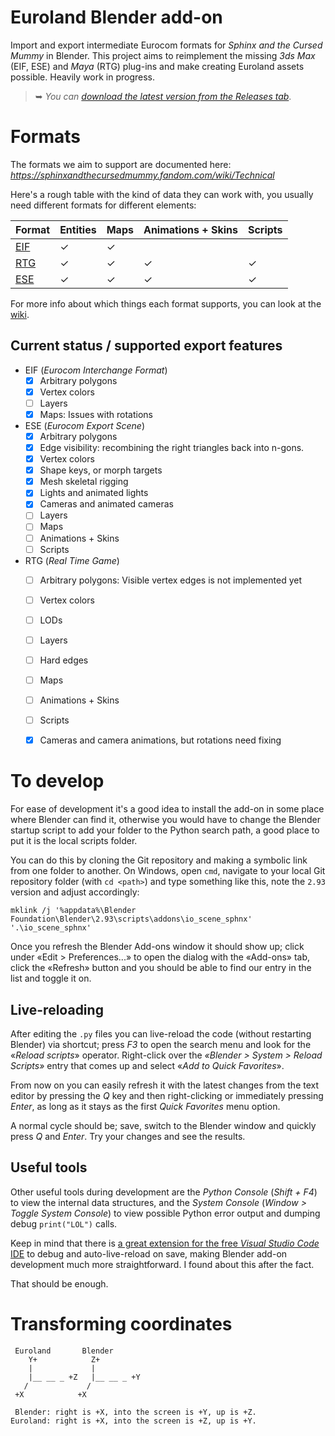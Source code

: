 # Euroland Blender add-on

Import and export intermediate Eurocom formats for *Sphinx and the Cursed Mummy* in Blender. This project aims to reimplement the missing *3ds Max* (EIF, ESE) and *Maya* (RTG) plug-ins and make creating Euroland assets possible. Heavily work in progress.

> ➥ *You can [download the latest version from the Releases tab](https://github.com/Swyter/sphinx-euroland/releases/tag/latest)*.

# Formats

The formats we aim to support are documented here:
*https://sphinxandthecursedmummy.fandom.com/wiki/Technical*

Here's a rough table with the kind of data they can work with, you usually need different formats for different elements:

| Format   | Entities       | Maps         | Animations + Skins | Scripts     |
| :------- | :------------- | :----------- | ------------------ | ----------- |
| [EIF]    | ✓              | ✓            |                    |             |
| [RTG]    | ✓              | ✓            | ✓                  | ✓           |
| [ESE]    | ✓              | ✓            | ✓                  | ✓           |

[EIF]: https://sphinxandthecursedmummy.fandom.com/wiki/EIF
[RTG]: https://sphinxandthecursedmummy.fandom.com/wiki/RTG
[ESE]: https://sphinxandthecursedmummy.fandom.com/wiki/ESE

For more info about which things each format supports, you can look at the [wiki].

[wiki]: https://sphinxandthecursedmummy.fandom.com/wiki/EuroLand#Intermediate_formats

## Current status / supported export features
* EIF (_Eurocom Interchange Format_)
  - [x] Arbitrary polygons
  - [x] Vertex colors
  - [ ] Layers
  - [X] Maps: Issues with rotations

* ESE (_Eurocom Export Scene_)
  - [x] Arbitrary polygons
  - [x] Edge visibility: recombining the right triangles back into n-gons.
  - [x] Vertex colors
  - [x] Shape keys, or morph targets
  - [x] Mesh skeletal rigging
  - [x] Lights and animated lights
  - [x] Cameras and animated cameras
  - [ ] Layers
  - [ ] Maps
  - [ ] Animations + Skins
  - [ ] Scripts

* RTG (_Real Time Game_)
  - [ ] Arbitrary polygons: Visible vertex edges is not implemented yet
  - [ ] Vertex colors
  - [ ] LODs
  - [ ] Layers
  - [ ] Hard edges
  - [ ] Maps
  - [ ] Animations + Skins
  - [ ] Scripts
  - [x] Cameras and camera animations, but rotations need fixing


# To develop

For ease of development it's a good idea to install the add-on in some place where Blender can find it, otherwise you would have to change the Blender startup script to add your folder to the Python search path, a good place to put it is the local scripts folder.

You can do this by cloning the Git repository and making a symbolic link from one folder to another. On Windows, open `cmd`, navigate to your local Git repository folder (with `cd <path>`) and type something like this, note the `2.93` version and adjust accordingly:
```
mklink /j '%appdata%\Blender Foundation\Blender\2.93\scripts\addons\io_scene_sphnx' '.\io_scene_sphnx'
```

Once you refresh the Blender Add-ons window it should show up; click under «Edit > Preferences...» to open the dialog with the «Add-ons» tab, click the «Refresh» button and you should be able to find our entry in the list and toggle it on.

## Live-reloading
After editing the `.py` files you can live-reload the code (without restarting Blender) via shortcut; press *F3* to open the search menu and look for the «*Reload scripts*» operator. Right-click over the *«Blender > System > Reload Scripts»* entry that comes up and select «*Add to Quick Favorites*».

From now on you can easily refresh it with the latest changes from the text editor by pressing the *Q* key and then right-clicking or immediately pressing *Enter*, as long as it stays as the first *Quick Favorites* menu option.

A normal cycle should be; save, switch to the Blender window and quickly press *Q* and *Enter*. Try your changes and see the results.

## Useful tools
Other useful tools during development are the _Python Console_ (_Shift + F4_) to view the internal data structures, and the _System Console_ (_Window > Toggle System Console_) to view possible Python error output and dumping debug `print("LOL")` calls.

Keep in mind that there is [a great extension for the free *Visual Studio Code* IDE](https://github.com/JacquesLucke/blender_vscode) to debug and auto-live-reload on save, making Blender add-on development much more straightforward. I found about this after the fact.

That should be enough.

# Transforming coordinates

     Euroland       Blender
        Y+            Z+
        |             |
        |__ __ _ +Z   |__ __ _ +Y
       /             /
     +X            +X

     Blender: right is +X, into the screen is +Y, up is +Z.
    Euroland: right is +X, into the screen is +Z, up is +Y.